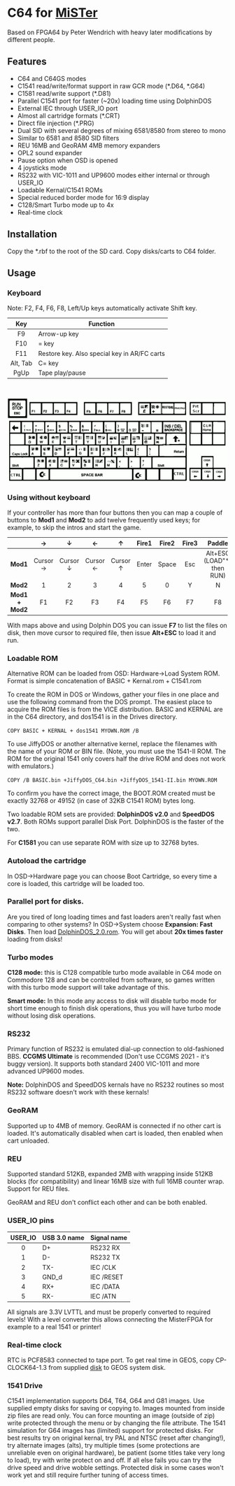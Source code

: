 # C64 for [MiSTer](https://github.com/MiSTer-devel/Main_MiSTer/wiki)

Based on FPGA64 by Peter Wendrich with heavy later modifications by different people.

## Features
- C64 and C64GS modes
- C1541 read/write/format support in raw GCR mode (*.D64, *.G64)
- C1581 read/write support (*.D81)
- Parallel C1541 port for faster (~20x) loading time using DolphinDOS
- External IEC through USER_IO port
- Almost all cartridge formats (*.CRT)
- Direct file injection (*.PRG)
- Dual SID with several degrees of mixing 6581/8580 from stereo to mono
- Similar to 6581 and 8580 SID filters
- REU 16MB and GeoRAM 4MB memory expanders
- OPL2 sound expander
- Pause option when OSD is opened
- 4 joysticks mode
- RS232 with VIC-1011 and UP9600 modes either internal or through USER_IO
- Loadable Kernal/C1541 ROMs
- Special reduced border mode for 16:9 display
- C128/Smart Turbo mode up to 4x
- Real-time clock

## Installation
Copy the *.rbf to the root of the SD card. Copy disks/carts to C64 folder.

## Usage

### Keyboard
Note: F2, F4, F6, F8, Left/Up keys automatically activate Shift key.

| Key       | Function                                     |
|:---------:|----------------------------------------------|
| F9        | Arrow-up key                                 |
| F10       | = key                                        |
| F11       | Restore key. Also special key in AR/FC carts |
| Alt, Tab  | C= key                                       |
| PgUp      | Tape play/pause                              |
<br>

![keyboard-mapping](https://github.com/mister-devel/C64_MiSTer/blob/master/keymap.gif)

### Using without keyboard
If your controller has more than four buttons then you can map a couple of buttons to **Mod1** and **Mod2** to add twelve frequently used keys; for example, to skip the intros and start the game.

|                       | →           | ↓           | ←           | ↑           | Fire1    | Fire2   | Fire3   | Paddle                      |
|:---------------------:|:-----------:|:-----------:|:-----------:|:-----------:|:--------:|:-------:|:-------:|:---------------------------:|
| **Mod1**              | Cursor<br>→ | Cursor<br>↓ | Cursor<br>← | Cursor<br>↑ | Enter    | Space   | Esc     | Alt+ESC (LOAD"*" then RUN)  |
| **Mod2**              | 1           | 2           | 3           | 4           | 5        | 0       | Y       | N                           |
| **Mod1 + Mod2**       | F1          | F2          | F3          | F4          | F5       | F6      | F7      | F8                          |

With maps above and using Dolphin DOS you can issue **F7** to list the files on disk, then move cursor to required file, then issue **Alt+ESC** to load it and run.

### Loadable ROM
Alternative ROM can be loaded from OSD: Hardware->Load System ROM.
Format is simple concatenation of BASIC + Kernal.rom + C1541.rom

To create the ROM in DOS or Windows, gather your files in one place and use the following command from the DOS prompt. 
The easiest place to acquire the ROM files is from the VICE distribution. BASIC and KERNAL are in the C64 directory,
and dos1541 is in the Drives directory.

`COPY BASIC + KERNAL + dos1541 MYOWN.ROM /B`

To use JiffyDOS or another alternative kernel, replace the filenames with the name of your ROM or BIN file. (Note, you must use the 1541-II ROM. The ROM for the original 1541 only covers half the drive ROM and does not work with emulators.)

`COPY /B BASIC.bin +JiffyDOS_C64.bin +JiffyDOS_1541-II.bin MYOWN.ROM`

To confirm you have the correct image, the BOOT.ROM created must be exactly 32768 or 49152 (in case of 32KB C1541 ROM) bytes long. 

Two loadable ROM sets are provided: **DolphinDOS v2.0** and **SpeedDOS v2.7**. Both ROMs support parallel Disk Port. DolphinDOS is the faster of the two.

For **C1581** you can use separate ROM with size up to 32768 bytes.

### Autoload the cartridge
In OSD->Hardware page you can choose Boot Cartridge, so every time a core is loaded, this cartridge will be loaded too.

### Parallel port for disks.
Are you tired of long loading times and fast loaders aren't really fast when comparing to other systems? 
In OSD->System choose **Expansion: Fast Disks**. Then load [DolphinDOS_2.0.rom](releases/DolphinDOS_2.0.rom). You will get about **20x times faster** loading from disks!

### Turbo modes

**C128 mode:** this is C128 compatible turbo mode available in C64 mode on Commodore 128 and can be controlled from software, so games written with this turbo mode support will take advantage of this.

**Smart mode:** In this mode any access to disk will disable turbo mode for short time enough to finish disk operations, thus you will have turbo mode without losing disk operations.

### RS232

Primary function of RS232 is emulated dial-up connection to old-fashioned BBS. **CCGMS Ultimate** is recommended (Don't use CCGMS 2021 - it's buggy version). It supports both standard 2400 VIC-1011 and more advanced UP9600 modes.

**Note:** DolphinDOS and SpeedDOS kernals have no RS232 routines so most RS232 software doesn't work with these kernals!

### GeoRAM
Supported up to 4MB of memory. GeoRAM is connected if no other cart is loaded. It's automatically disabled when cart is loaded, then enabled when cart unloaded.

### REU
Supported standard 512KB, expanded 2MB with wrapping inside 512KB blocks (for compatibility) and linear 16MB size with full 16MB counter wrap.
Support for REU files.

GeoRAM and REU don't conflict each other and can be both enabled.

### USER_IO pins

| USER_IO | USB 3.0 name | Signal name |
|:-------:|:-------------|:------------|
|   0     |    D+        | RS232 RX    |
|   1     |    D-        | RS232 TX    |
|   2     |    TX-       | IEC /CLK    |
|   3     |    GND_d     | IEC /RESET  |
|   4     |    RX+       | IEC /DATA   |
|   5     |    RX-       | IEC /ATN    |

All signals are 3.3V LVTTL and must be properly converted to required levels!
With a level converter this allows connecting the MisterFPGA for example to a real 1541 or printer!

### Real-time clock

RTC is PCF8583 connected to tape port.
To get real time in GEOS, copy CP-CLOCK64-1.3 from supplied [disk](https://github.com/mister-devel/C64_MiSTer/blob/master/releases/CP-ClockF83_1.3.D64) to GEOS system disk.

### 1541 Drive

C1541 implementation supports D64, T64, G64 and G81 images. Use supplied empty disks for saving or copying to. Images mounted from inside zip files are read only. You can force mounting an image (outside of zip) write protected through the menu or by changing the file attribute. The 1541 simulation for G64 images has (limited) support for protected disks. For best results try on original kernal, try PAL and NTSC (reset after changing!), try alternate images (alts), try multiple times (some protections are unreliable even on original hardware), be patient (some titles take very long to load), try with write protect on and off. If all else fails you can try the drive speed and drive wobble settings. Protected disk in some cases won't work yet and still require further tuning of access times.
